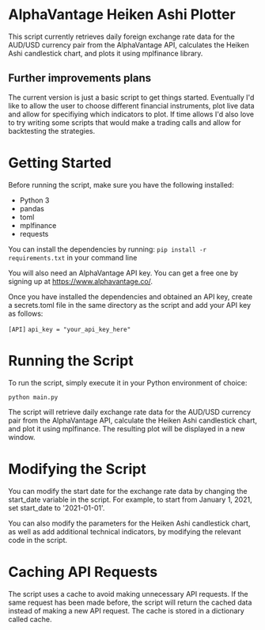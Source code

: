 # AlphaVantage Heiken Ashi Plotter
This script currently retrieves daily foreign exchange rate data for the AUD/USD currency pair from the AlphaVantage API, calculates the Heiken Ashi candlestick chart, and plots it using mplfinance library.

## Further improvements plans
The current version is just a basic script to get things started. Eventually I'd like to allow the user to choose different financial instruments, plot live data and allow for specifiying which indicators to plot.
If time allows I'd also love to try writing some scripts that would make a trading calls and allow for backtesting the strategies.

# Getting Started
Before running the script, make sure you have the following installed:

* Python 3
* pandas
* toml
* mplfinance
* requests

You can install the dependencies by running:
`pip install -r requirements.txt` in your command line

You will also need an AlphaVantage API key. You can get a free one by signing up at https://www.alphavantage.co/.

Once you have installed the dependencies and obtained an API key, create a secrets.toml file in the same directory as the script and add your API key as follows:

`[API]`
`api_key = "your_api_key_here"`

# Running the Script
To run the script, simply execute it in your Python environment of choice:

`python main.py`

The script will retrieve daily exchange rate data for the AUD/USD currency pair from the AlphaVantage API, calculate the Heiken Ashi candlestick chart, and plot it using mplfinance. The resulting plot will be displayed in a new window.

# Modifying the Script
You can modify the start date for the exchange rate data by changing the start_date variable in the script. For example, to start from January 1, 2021, set start_date to '2021-01-01'.

You can also modify the parameters for the Heiken Ashi candlestick chart, as well as add additional technical indicators, by modifying the relevant code in the script.

# Caching API Requests
The script uses a cache to avoid making unnecessary API requests. If the same request has been made before, the script will return the cached data instead of making a new API request. The cache is stored in a dictionary called cache.
